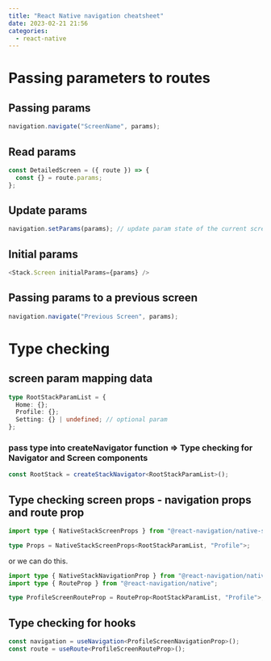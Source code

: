 ```yaml
---
title: "React Native navigation cheatsheet"
date: 2023-02-21 21:56
categories:
  - react-native
---
```


# **Passing parameters to routes**

## Passing params

```typescript
navigation.navigate("ScreenName", params);
```

## Read params

```javascript
const DetailedScreen = ({ route }) => {
  const {} = route.params;
};
```

## Update params

```typescript
navigation.setParams(params); // update param state of the current screen
```

## Initial params

```typescript
<Stack.Screen initialParams={params} />
```

## Passing params to a previous screen

```typescript
navigation.navigate("Previous Screen", params);
```

# Type checking

## screen param mapping data

```typescript
type RootStackParamList = {
  Home: {};
  Profile: {};
  Setting: {} | undefined; // optional param
};
```

### pass type into createNavigator function ⇒ Type checking for Navigator and Screen components

```typescript
const RootStack = createStackNavigator<RootStackParamList>();
```

## Type checking screen props - navigation props and route prop

```typescript
import type { NativeStackScreenProps } from "@react-navigation/native-stack";

type Props = NativeStackScreenProps<RootStackParamList, "Profile">;
```

or we can do this.

```typescript
import type { NativeStackNavigationProp } from "@react-navigation/native-stack";
import type { RouteProp } from "@react-navigation/native";

type ProfileScreenRouteProp = RouteProp<RootStackParamList, "Profile">;
```

## Type checking for hooks

```typescript
const navigation = useNavigation<ProfileScreenNavigationProp>();
const route = useRoute<ProfileScreenRouteProp>();
```
